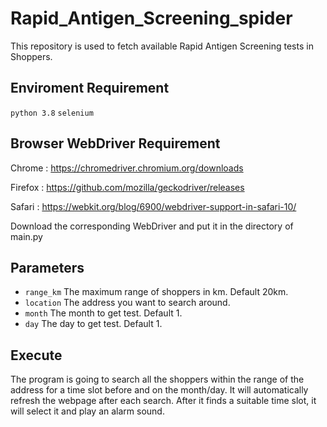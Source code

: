 # Rapid_Antigen_Screening_spider

This repository is used to fetch available Rapid Antigen Screening tests in Shoppers.

## Enviroment Requirement

`python 3.8`
`selenium`

## Browser WebDriver Requirement

Chrome : https://chromedriver.chromium.org/downloads

Firefox : https://github.com/mozilla/geckodriver/releases

Safari : https://webkit.org/blog/6900/webdriver-support-in-safari-10/

Download the corresponding WebDriver and put it in the directory of main.py

## Parameters

- `range_km` The maximum range of shoppers in km. Default 20km.
- `location` The address you want to search around.
- `month` The month to get test. Default 1.
- `day` The day to get test. Default 1.

## Execute

The program is going to search all the shoppers within the range of the address for a time slot before and on the month/day. It will automatically refresh the webpage after each search. After it finds a suitable time slot, it will select it and play an alarm sound.
